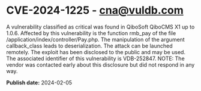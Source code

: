 # CVE-2024-1225 - cna@vuldb.com

A vulnerability classified as critical was found in QiboSoft QiboCMS X1 up to 1.0.6. Affected by this vulnerability is the function rmb_pay of the file /application/index/controller/Pay.php. The manipulation of the argument callback_class leads to deserialization. The attack can be launched remotely. The exploit has been disclosed to the public and may be used. The associated identifier of this vulnerability is VDB-252847. NOTE: The vendor was contacted early about this disclosure but did not respond in any way.

**Publish date:** 2024-02-05

